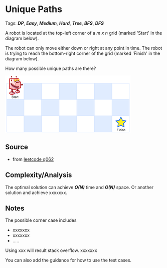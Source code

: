 [comment]: <> (This is a comment, it will not be included. For every question commit to the repository, you should put this readme file in the question/problem folder as a readme file, rename it to README.md)

# Unique Paths
Tags: ___DP___, ___Easy___, ___Medium___, ___Hard___, ___Tree___, ___BFS___, ___DFS___

A robot is located at the top-left corner of a _m x n_ grid (marked 'Start' in the diagram below).

The robot can only move either down or right at any point in time. The robot is trying to reach the bottom-right corner of the grid (marked 'Finish' in the diagram below).

How many possible unique paths are there?

![Maze](figure.png)

## Source
* from [leetcode q062](https://leetcode.com/problems/unique-paths "Unique Paths")

## Complexity/Analysis
The optimal solution can achieve ___O(N)___ time and ___O(N)___ space. Or another solution and achieve xxxxxxx.

## Notes
The possible corner case includes
* xxxxxxx
* xxxxxxx
* .....

Using xxx will result stack overflow. xxxxxxx

You can also add the guidance for how to use the test cases.
